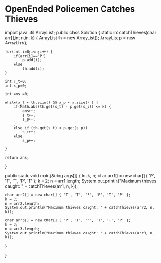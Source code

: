 # OpenEnded Policemen Catches Thieves 


import java.util.ArrayList;
public class Solution {
static int catchThieves(char arr[],int n,int k)
{
ArrayList<Integer> th = new ArrayList<Integer>();
    ArrayList<Integer> p = new ArrayList<Integer>();
    
    for(int i=0;i<n;i++) {
    	if(arr[i]=='P')
    		p.add(i);
    	else
    		th.add(i);
    }
    
    int s_t=0;
    int s_p=0;
    
    int ans =0;
    
    while(s_t < th.size() && s_p < p.size() ) {
    	if(Math.abs(th.get(s_t) - p.get(s_p)) <= k) {
    		ans++;
    		s_t++;
    		s_p++;
    	}
    	else if (th.get(s_t) < p.get(s_p))
    		s_t++;
    	else
    		s_p++;
    		
    }
    
    return ans;
}

public static void main(String args[])
  {
    int k, n;
    char arr1[] = new char[] { 'P', 'T', 'T', 'P', 'T' };
    k = 2;
    n = arr1.length;
    System.out.println("Maximum thieves caught: " + catchThieves(arr1, n, k));
 
    char arr2[] = new char[] { 'T', 'T', 'P', 'P', 'T', 'P' };
    k = 2;
    n = arr2.length;
    System.out.println("Maximum thieves caught: " + catchThieves(arr2, n, k));
 
    char arr3[] = new char[] { 'P', 'T', 'P', 'T', 'T', 'P' };
    k = 3;
    n = arr3.length;
    System.out.println("Maximum thieves caught: " + catchThieves(arr3, n, k));
  }

 
}

